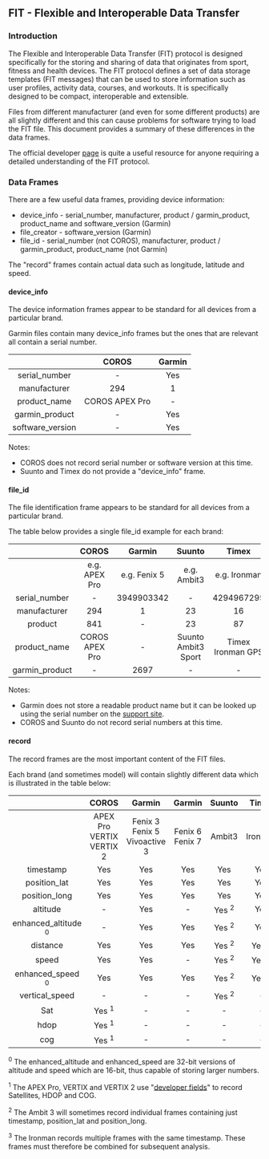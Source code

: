 ## FIT - Flexible and Interoperable Data Transfer

### Introduction

The Flexible and Interoperable Data Transfer (FIT) protocol is designed specifically for the storing and sharing of data that originates from sport, fitness and health devices. The FIT protocol defines a set of data storage templates (FIT messages) that can be used to store information such as user profiles, activity data, courses, and workouts. It is specifically designed to be compact, interoperable and extensible.

Files from different manufacturer (and even for some different products) are all slightly different and this can cause problems for software trying to load the FIT file. This document provides a summary of these differences in the data frames.

The official developer [page](https://developer.garmin.com/fit/overview/) is quite a useful resource for anyone requiring a detailed understanding of the FIT protocol.



### Data Frames

There are a few useful data frames, providing device information:

- device_info - serial_number, manufacturer, product / garmin_product, product_name and software_version (Garmin)
- file_creator - software_version (Garmin)
- file_id - serial_number (not COROS), manufacturer, product / garmin_product, product_name (not Garmin)

The "record" frames contain actual data such as longitude, latitude and speed.



#### device_info

The device information frames appear to be standard for all devices from a particular brand.

Garmin files contain many device_info frames but the ones that are relevant all contain a serial number.


|                   | COROS                              | Garmin                                 |
| :-----------------: | :----------------------------------: | :--------------------------------------: |
| serial_number | - | Yes |
| manufacturer | 294                              | 1                                   |
| product_name | COROS APEX Pro | - |
| garmin_product | - | Yes |
| software_version | - | Yes |

Notes:

- COROS does not record serial number or software version at this time.
- Suunto and Timex do not provide a "device_info" frame.



#### file_id

The file identification frame appears to be standard for all devices from a particular brand.

The table below provides a single file_id example for each brand:


|                |     COROS      |    Garmin    |       Suunto        |       Timex       |
| :------------: | :------------: | :----------: | :-----------------: | :---------------: |
|                | e.g. APEX Pro  | e.g. Fenix 5 |     e.g. Ambit3     |   e.g. Ironman    |
| serial_number  |       -        |  3949903342  |          -          |    4294967295     |
|  manufacturer  |      294       |      1       |         23          |        16         |
|    product     |      841       |      -       |         23          |        87         |
|  product_name  | COROS APEX Pro |      -       | Suunto Ambit3 Sport | Timex Ironman GPS |
| garmin_product |       -        |     2697     |          -          |         -         |

Notes:

- Garmin does not store a readable product name but it can be looked up using the serial number on the [support site](https://support.garmin.com/en-US/ql/?focus=topics).
- COROS and Suunto do not record serial numbers at this time.



#### record

The record frames are the most important content of the FIT files.

Each brand (and sometimes model) will contain slightly different data which is illustrated in the table below:

|                   | COROS                              | Garmin                                 | Garmin               | Suunto              | Timex                |
| :-----------------: | :----------------------------------: | :--------------------------------------: | :--------------------: | :-------------------: | :--------------------: |
|                   | APEX Pro<br />VERTIX<br />VERTIX 2 | Fenix 3<br />Fenix 5<br />Vivoactive 3 | Fenix 6<br />Fenix 7 | Ambit3 | Ironman |
| timestamp         | Yes                                | Yes                                    | Yes                  | Yes                 | Yes |
| position_lat      | Yes                                | Yes                                    | Yes                  | Yes                 | Yes |
| position_long     | Yes                                | Yes                                    | Yes                  | Yes                 | Yes |
| altitude          | -                                  | Yes                                    | -                    | Yes <sup>2</sup> | Yes |
| enhanced_altitude <sup>0</sup> | -                                  | Yes                                    | Yes                  | Yes <sup>2</sup> | Yes |
| distance          | Yes                                | Yes                                    | Yes                  | Yes <sup>2</sup> | Yes <sup>3</sup> |
| speed             | Yes                                | Yes                                    | -                    | Yes <sup>2</sup> | Yes <sup>3</sup> |
| enhanced_speed <sup>0</sup> | Yes                                | Yes                                    | Yes                  | Yes <sup>2</sup> | Yes <sup>3</sup> |
| vertical_speed    | -                                  | -                                      | -                    | Yes <sup>2</sup> | - |
| Sat               | Yes <sup>1</sup>                   | -                                      | -                    | -                   | - |
| hdop              | Yes <sup>1</sup>                   | -                                      | -                    | -                   | - |
| cog               | Yes <sup>1</sup>                   | -                                      | -                    | -                   | - |

<sup>0</sup> The enhanced_altitude and enhanced_speed are 32-bit versions of altitude and speed which are 16-bit, thus capable of storing larger numbers.

<sup>1</sup> The APEX Pro, VERTIX and VERTIX 2 use "[developer fields](https://developer.garmin.com/fit/cookbook/developer-data/)" to record Satellites, HDOP and COG.

<sup>2</sup> The Ambit 3 will sometimes record individual frames containing just timestamp, position_lat and position_long.

<sup>3</sup> The Ironman records multiple frames with the same timestamp. These frames must therefore be combined for subsequent analysis.

